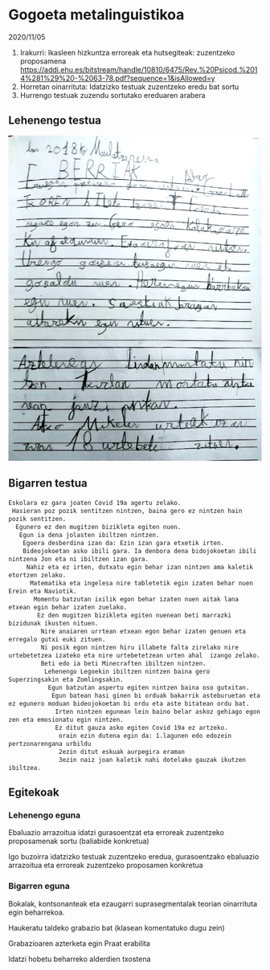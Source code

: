 # Gogoeta metalinguistikoa

2020/11/05

1. Irakurri: Ikasleen hizkuntza erroreak eta hutsegiteak: zuzentzeko proposamena
   https://addi.ehu.es/bitstream/handle/10810/6475/Rev.%20Psicod.%2014%281%29%20-%2063-78.pdf?sequence=1&isAllowed=y
2. Horretan oinarrituta: Idatzizko testuak zuzentzeko eredu bat sortu
3. Hurrengo testuak zuzendu sortutako ereduaren arabera

## Lehenengo testua

![](Testua-7urte7hile.jpg)



## Bigarren testua

```
Eskolara ez gara joaten Covid 19a agertu zelako.
 Hasieran poz pozik sentitzen nintzen, baina gero ez nintzen hain pozik sentitzen.
  Egunero ez den mugitzen bizikleta egiten nuen.
   Egun ia dena jolasten ibiltzen nintzen.
    Egoera desberdina izan da: Ezin izan gara etxetik irten. 
    Bideojokoetan asko ibili gara. Ia denbora dena bidojokoetan ibili nintzena Jon eta ni ibiltzen izan gara.
     Nahiz eta ez irten, dutxatu egin behar izan nintzen ama kaletik etortzen zelako.
      Matematika eta ingelesa nire tabletetik egin izaten behar nuen Erein eta Naviotik.
       Momentu batzutan ixilik egon behar izaten nuen aitak lana etxean egin behar izaten zuelako.
        Ez den mugitzen bizikleta egiten nuenean beti marrazki bizidunak ikusten nituen.
         Nire anaiaren urrtean etxean egon behar izaten genuen eta erregalo gutxi euki zituen. 
         Ni posik egon nintzen hiru illabete falta zirelako nire urtebetetzea izateko eta nire urtebetetzean urten ahal  izango zelako. 
         Beti edo ia beti Minecraften ibiltzen nintzen.
          Lehenengo Legoekin ibiltzen nintzen baina gero Superzingsakin eta Zomlingsakin.
           Egun batzutan aspertu egiten nintzen baina oso gutxitan.
            Egun batean hasi ginen bi orduak bakarrik asteburuetan eta ez egunero moduan bideojokoetan bi ordu eta aste bitatean ordu bat.
             Irten nintzen egunean lein baino belar askoz gehiago egon zen eta emosionatu egin nintzen. 
             Ez ditut gauza asko egiten Covid 19a ez artzeko.
              orain ezin dutena egin da: 1.lagunen edo edozein pertzonarengana urbildu
              2ezin ditut eskuak aurpegira eraman
              3ezin naiz joan kaletik nahi dotelako gauzak ikutzen ibiltzea.

```



## Egitekoak

### Lehenengo eguna

Ebaluazio arrazoitua idatzi gurasoentzat eta erroreak zuzentzeko proposamenak sortu (baliabide konkretua)

Igo buzoirra idatzizko testuak zuzentzeko eredua, gurasoentzako ebaluazio arrazoitua eta erroreak zuzentzeko proposamen konkretua

### Bigarren eguna

Bokalak, kontsonanteak eta ezaugarri suprasegmentalak teorian oinarrituta egin beharrekoa.

Haukeratu taldeko grabazio bat (klasean komentatuko dugu zein)

Grabazioaren azterketa egin Praat erabilita

Idatzi hobetu beharreko alderdien txostena

